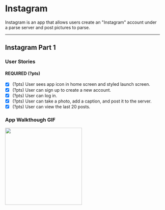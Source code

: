# Instagram

Instagram is an app that allows users create an "Instagram" account under a parse server and post pictures to parse.

---

## Instagram Part 1

### User Stories

#### REQUIRED (?pts)
- [x] (?pts) User sees app icon in home screen and styled launch screen.
- [x] (?pts) User can sign up to create a new account.
- [x] (?pts) User can log in.
- [x] (?pts) User can take a photo, add a caption, and post it to the server.
- [x] (?pts) User can view the last 20 posts.

### App Walkthough GIF

<img src="./InstaParse1.0.gif" width=250><br>
